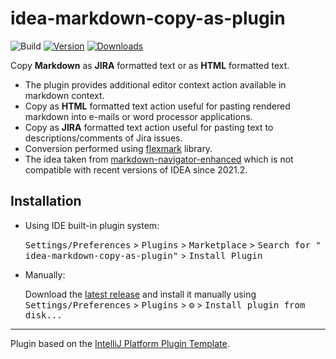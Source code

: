 # idea-markdown-copy-as-plugin

![Build](https://github.com/md2conf/idea-markdown-copy-as-plugin/workflows/Build/badge.svg)
[![Version](https://img.shields.io/jetbrains/plugin/v/20487)](https://plugins.jetbrains.com/plugin/20487)
[![Downloads](https://img.shields.io/jetbrains/plugin/d/20487)](https://plugins.jetbrains.com/plugin/20487)

<!-- Plugin description -->
Copy **Markdown** as **JIRA** formatted text or as **HTML** formatted text.

- The plugin provides additional editor context action available in markdown context. 
- Copy as **HTML** formatted text action useful for pasting rendered markdown into e-mails or word processor
  applications.
- Copy as **JIRA** formatted text action useful for pasting text to descriptions/comments of Jira issues.
- Conversion performed using [flexmark](https://github.com/vsch/flexmark-java) library.
- The idea taken from [markdown-navigator-enhanced](https://plugins.jetbrains.com/plugin/7896) which is not compatible
  with recent versions of IDEA since 2021.2.

<!-- Plugin description end -->

## Installation

- Using IDE built-in plugin system:

  <kbd>Settings/Preferences</kbd> > <kbd>Plugins</kbd> > <kbd>Marketplace</kbd> > <kbd>Search for "
  idea-markdown-copy-as-plugin"</kbd> >
  <kbd>Install Plugin</kbd>

- Manually:

  Download the [latest release](https://github.com/md2conf/idea-markdown-copy-as-plugin/releases/latest) and install it
  manually using
  <kbd>Settings/Preferences</kbd> > <kbd>Plugins</kbd> > <kbd>⚙️</kbd> > <kbd>Install plugin from disk...</kbd>

---
Plugin based on the [IntelliJ Platform Plugin Template][template].

[template]: https://github.com/JetBrains/intellij-platform-plugin-template
